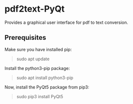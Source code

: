 # pdf2text-PyQt

Provides a graphical user interface for pdf to text conversion. 

## Prerequisites

Make sure you have installed pip:

> sudo apt update

Install the python3-pip package:

> sudo apt install python3-pip

Now, install the PyQt5 package from pip3:

> sudo pip3 install PyQt5